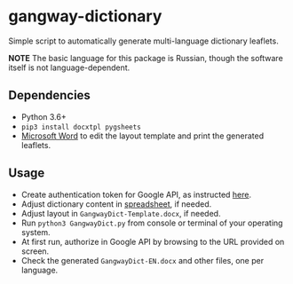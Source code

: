 # gangway-dictionary
Simple script to automatically generate multi-language dictionary leaflets.

**NOTE** The basic language for this package is Russian, though the software itself is not language-dependent.

## Dependencies

* Python 3.6+
* `pip3 install docxtpl pygsheets`
* [Microsoft Word](https://products.office.com/word) to edit the layout template and print the generated leaflets.

## Usage

* Create authentication token for Google API, as instructed [here](https://pygsheets.readthedocs.io/en/stable/authorization.html).
* Adjust dictionary content in [spreadsheet](https://docs.google.com/spreadsheets/d/1kbMuGJaRR4gYTr9yaobskiENStj48m8wqhKRjlIQ0Tc), if needed.
* Adjust layout in `GangwayDict-Template.docx`, if needed.
* Run `python3 GangwayDict.py` from console or terminal of your operating system.
* At first run, authorize in Google API by browsing to the URL provided on screen.
* Check the generated `GangwayDict-EN.docx` and other files, one per language.
